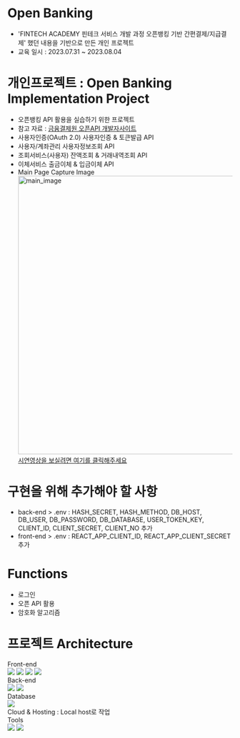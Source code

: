 # Open Banking
- 'FINTECH ACADEMY 핀테크 서비스 개발 과정 오픈뱅킹 기반 간편결제/지급결제' 했던 내용을 기반으로 만든 개인 프로젝트
- 교육 일시 : 2023.07.31 ~ 2023.08.04

# 개인프로젝트 : Open Banking Implementation Project
- 오픈뱅킹 API 활용을 실습하기 위한 프로젝트
- 참고 자료 : [금융결제원 오픈API 개발자사이트](https://developers.kftc.or.kr/dev/doc/open-banking)
- 사용자인증(OAuth 2.0) 사용자인증 & 토큰발급 API
- 사용자/계좌관리 사용자정보조회 API
- 조회서비스(사용자) 잔액조회 & 거래내역조회 API
- 이체서비스 출금이체 & 입금이체 API
- Main Page Capture Image<br>
<img width="624" alt="main_image" src="https://github.com/kkh0331/Open_Banking/assets/99806443/9fe50fb2-a2af-4def-88e0-658dad57a1e8"><br>
[시연영상을 보실려면 여기를 클릭해주세요](https://www.youtube.com/watch?v=2zgDpbHXq-g)

# 구현을 위해 추가해야 할 사항
- back-end > .env : HASH_SECRET, HASH_METHOD, DB_HOST, DB_USER, DB_PASSWORD, DB_DATABASE, USER_TOKEN_KEY, CLIENT_ID, CLIENT_SECRET, CLIENT_NO 추가
- front-end > .env : REACT_APP_CLIENT_ID, REACT_APP_CLIENT_SECRET 추가

# Functions
- 로그인
- 오픈 API 활용
- 암호화 알고리즘

# 프로젝트 Architecture
Front-end<br>
<img src="https://img.shields.io/badge/React-61DAFB?style=flat-square&logo=React&logoColor=black"/> <img src="https://img.shields.io/badge/HTML5-E34F26?style=flat-square&logo=html5&logoColor=white"/> <img src="https://img.shields.io/badge/CSS3-1572B6?style=flat-square&logo=css3&logoColor=white"/> <img src="https://img.shields.io/badge/JavaScript-F7DF1E?style=flat-square&logo=javascript&logoColor=black"/><br>
Back-end<br>
<img src="https://img.shields.io/badge/Express-000000?style=flat-square&logo=Express&logoColor=white"/> <img src="https://img.shields.io/badge/Node.js-339933?style=flat-square&logo=Node.js&logoColor=white"/><br>
Database<br>
<img src="https://img.shields.io/badge/MySQL-4479A1?style=flat-square&logo=MySQL&logoColor=white"/><br>
Cloud & Hosting : Local host로 작업<br>
Tools<br>
<img src="https://img.shields.io/badge/Visual Studio Code-007ACC?style=flat-square&logo=Visual Studio Code&logoColor=white"/> <img src="https://img.shields.io/badge/Postman-FF6C37?style=flat-square&logo=Postman&logoColor=white"/><br>
